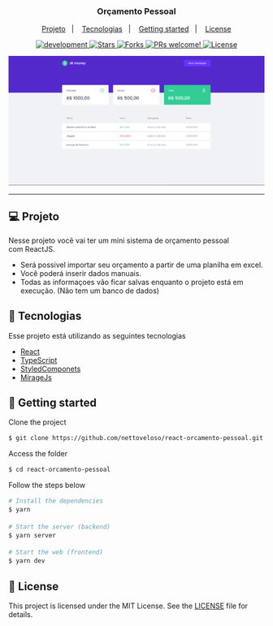 <p align="center">
  <h3 align="center">Orçamento Pessoal</h3>
</p>

<p align="center">  
  <a href="#-projeto">Projeto</a>&nbsp;&nbsp;&nbsp;|&nbsp;&nbsp;&nbsp;  
  <a href="#-tecnologias">Tecnologias</a>&nbsp;&nbsp;&nbsp;|&nbsp;&nbsp;&nbsp;
  <a href="#-getting-started">Getting started</a>&nbsp;&nbsp;&nbsp;|&nbsp;&nbsp;&nbsp;  
  <a href="#-license">License</a>
</p>

<p align="center">

  <a href="#">
    <img alt="development" src="https://img.shields.io/static/v1?label=version&message=1.0.0&color=FFFFFF&labelColor=4d4d4d">
  </a>

  <a href="#">
    <img src="https://img.shields.io/github/stars/KesleyDavid/study_Ignite_React_Challenge-01-02?label=stars&message=MIT&color=28F5BE&labelColor=4d4d4d" alt="Stars">
  </a>

  <a href="#">
    <img src="https://img.shields.io/github/forks/KesleyDavid/study_Ignite_React_Challenge-01-02?label=forks&message=MIT&color=28F5BE&labelColor=4d4d4d" alt="Forks">  
  </a>

  <a href="#">
    <img src="https://img.shields.io/static/v1?label=PRs&message=welcome&color=28F5BE&labelColor=4d4d4d" alt="PRs welcome!" />
  </a>

  <a href="./LICENSE">
    <img alt="License" src="https://img.shields.io/static/v1?label=license&message=MIT&color=28F5BE&labelColor=4d4d4d">
  </a>

</p>

<p align="center">
    <img alt="Orçamento Pessoal" title="Orçamento Pessoal" src=".github/preview.png" />
</p>

<hr>


## 💻 Projeto

Nesse projeto você vai ter um mini sistema de orçamento pessoal com ReactJS.

- Será possivel importar seu orçamento a partir de uma planilha em excel.
- Você poderá inserir dados manuais.
- Todas as informaçoes vão ficar salvas enquanto o projeto está em execução. (Não tem um banco de dados)


## 🔖 Tecnologias

Esse projeto está utilizando as seguintes tecnologias

- [React](https://reactjs.org)
- [TypeScript](https://www.typescriptlang.org/)
- [StyledComponets](https://styled-components.com)
- [MirageJs](https://miragejs.com)

## 🚀 Getting started

Clone the project

```bash
$ git clone https://github.com/nettoveloso/react-orcamento-pessoal.git
```

Access the folder
```bash
$ cd react-orcamento-pessoal
```

Follow the steps below
```bash
# Install the dependencies
$ yarn

# Start the server (backend)
$ yarn server

# Start the web (frontend)
$ yarn dev
```


## 📝 License

This project is licensed under the MIT License. See the [LICENSE](LICENSE) file for details.
